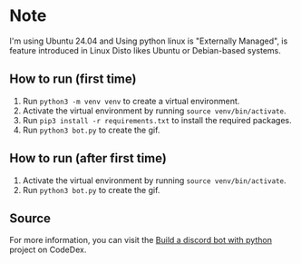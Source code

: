 # Note
I'm using Ubuntu 24.04 and Using python linux is "Externally Managed", is feature introduced in Linux Disto likes Ubuntu or Debian-based systems.

## How to run (first time)
1. Run `python3 -m venv venv` to create a virtual environment.
2. Activate the virtual environment by running `source venv/bin/activate`.
3. Run `pip3 install -r requirements.txt` to install the required packages.
4. Run `python3 bot.py` to create the gif.

## How to run (after first time)
1. Activate the virtual environment by running `source venv/bin/activate`.
2. Run `python3 bot.py` to create the gif.

## Source
For more information, you can visit the [Build a discord bot with python](https://www.codedex.io/projects/build-a-discord-bot-with-python) project on CodeDex.